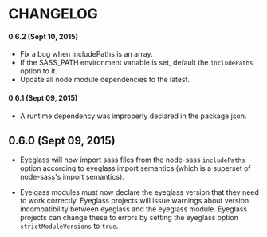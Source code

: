 # CHANGELOG

#### 0.6.2 (Sept 10, 2015)

* Fix a bug when includePaths is an array.
* If the SASS_PATH environment variable is set, default the
  `includePaths` option to it.
* Update all node module dependencies to the latest.

#### 0.6.1 (Sept 09, 2015)

* A runtime dependency was improperly declared in the package.json.

## 0.6.0 (Sept 09, 2015)

* Eyeglass will now import sass files from the node-sass `includePaths` option
  according to eyeglass import semantics (which is a superset of
  node-sass's import semantics).

* Eyelgass modules must now declare the eyeglass version that they need
  to work correctly. Eyeglass projects will issue warnings about
  version incompatibility between eyeglass and the eyeglass module.
  Eyeglass projects can change these to errors by setting
  the eyeglass option `strictModuleVersions` to `true`.
